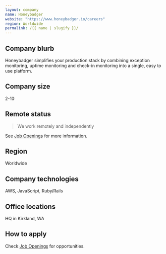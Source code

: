 ```yaml
---
layout: company
name: Honeybadger
website: "https://www.honeybadger.io/careers"
region: Worldwide
permalink: /{{ name | slugify }}/
---
```


## Company blurb

Honeybadger simplifies your production stack by combining exception monitoring, uptime monitoring and check-in monitoring into a single, easy to use platform.

## Company size

2-10

## Remote status

> We work remotely and independently

See [Job Openings](https://www.honeybadger.io/careers/) for more information.

## Region

Worldwide

## Company technologies

AWS, JavaScript, Ruby/Rails

## Office locations

HQ in Kirkland, WA

## How to apply

Check [Job Openings](https://www.honeybadger.io/careers/) for opportunities.